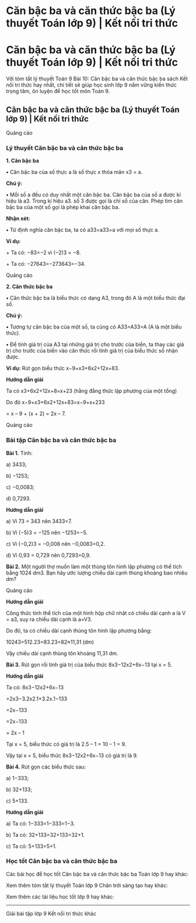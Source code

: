 # Căn bậc ba và căn thức bậc ba (Lý thuyết Toán lớp 9) | Kết nối tri thức

# Căn bậc ba và căn thức bậc ba (Lý thuyết Toán lớp 9) | Kết nối tri thức

Với tóm tắt lý thuyết Toán 9 Bài 10: Căn bậc ba và căn thức bậc ba sách Kết nối tri thức hay nhất, chi tiết sẽ giúp học sinh lớp 9 nắm vững kiến thức trọng tâm, ôn luyện để học tốt môn Toán 9.

## Căn bậc ba và căn thức bậc ba (Lý thuyết Toán lớp 9) | Kết nối tri thức

Quảng cáo

### **Lý thuyết Căn bậc ba và căn thức bậc ba**

**1\. Căn bậc ba**

**•** Căn bậc ba của số thực a là số thực x thỏa mãn x3 = a.

**Chú ý:**

**•** Mỗi số a đều có duy nhất một căn bậc ba. Căn bậc ba của số a được kí hiệu là a3. Trong kí hiệu a3. số 3 được gọi là chỉ số của căn. Phép tìm căn bậc ba của một số gọi là phép khai căn bậc ba.

**Nhận xét:**

**•** Từ định nghĩa căn bậc ba, ta có a33=a33=a với mọi số thực a.

**Ví dụ:**

\+ Ta có: −83=−2 vì (−2)3 = −8.

\+ Ta có: −27643=−273643=−34.

Quảng cáo

**2\. Căn thức bậc ba**

**•** Căn thức bậc ba là biểu thức có dạng A3, trong đó A là một biểu thức đại số.

**Chú ý:**

**•** Tương tự căn bậc ba của một số, ta cũng có A33=A33=A (A là một biểu thức).

**•** Để tính giá trị của A3 tại những giá trị cho trước của biến, ta thay các giá trị cho trước của biến vào căn thức rồi tính giá trị của biểu thức số nhận được.

**Ví dụ:** Rút gọn biểu thức x−9+x3+6x2+12x+83.

**Hướng dẫn giải**

Ta có x3+6x2+12x+8=x+23 (hằng đẳng thức lập phương của một tổng)

Do đó x−9+x3+6x2+12x+83=x−9+x+233

= x – 9 + (x + 2) = 2x – 7.

Quảng cáo

### **Bài tập Căn bậc ba và căn thức bậc ba**

**Bài 1.** Tính:

a) 3433;

b) −1253;

c) −0,0083;

d) 0,7293.

**Hướng dẫn giải**

a) Vì 73 = 343 nên 3433=7.

b) Vì (−5)3 = −125 nên −1253=−5.

c) Vì (−0,2)3 = −0,008 nên −0,0083=0,2.

d) Vì 0,93 = 0,729 nên 0,7293=0,9.

**Bài 2.** Một người thợ muốn làm một thùng tôn hình lập phương có thể tích bằng 1024 dm3. Bạn hãy ước lượng chiều dài cạnh thùng khoảng bao nhiêu dm?

Quảng cáo

**Hướng dẫn giải**

Công thức tính thể tích của một hình hộp chữ nhật có chiều dài cạnh a là V = a3, suy ra chiều dài cạnh là a=V3.

Do đó, ta có chiều dài cạnh thùng tôn hình lập phương bằng:

10243=512.23=83.23=82≈11,31 (dm)

Vậy chiều dài cạnh thùng tôn khoảng 11,31 dm.

**Bài 3.** Rút gọn rồi tính giá trị của biểu thức 8x3−12x2+6x−13 tại x = 5.

**Hướng dẫn giải**

Ta có: 8x3−12x2+6x−13

=2x3−3.2x2.1+3.2x.1−133

=2x−133

=2x−133

= 2x – 1

Tại x = 5, biểu thức có giá trị là 2.5 – 1 = 10 – 1 = 9.

Vậy tại x = 5, biểu thức 8x3−12x2+6x−13 có giá trị là 9.

**Bài 4.** Rút gọn các biểu thức sau:

a) 1−333;

b) 32+133;

c) 5+133.

**Hướng dẫn giải**

a) Ta có: 1−333=1−333=1−3.

b) Ta có: 32+133=32+133=32+1.

c) Ta có: 5+133=5+1.

### **Học tốt Căn bậc ba và căn thức bậc ba**

Các bài học để học tốt Căn bậc ba và căn thức bậc ba Toán lớp 9 hay khác:

Xem thêm tóm tắt lý thuyết Toán lớp 9 Chân trời sáng tạo hay khác:

Xem thêm các tài liệu học tốt lớp 9 hay khác:

* * *

Giải bài tập lớp 9 Kết nối tri thức khác

